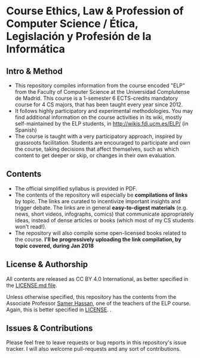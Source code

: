 # Course Ethics, Law & Profession of Computer Science   /    Ética, Legislación y Profesión de la Informática
## Intro & Method
* This repository compiles information from the course encoded "ELP" from the Faculty of Computer Science at the Universidad Complutense de Madrid. This course is a 1-semester 6 ECTS-credits mandatory course for 4 CS majors, that has been taught every year since 2012. 
* It follows highly participatory and experimental methodologies. You may find additional information on the course activities in its wiki, mostly self-maintained by the ELP students, in http://wikis.fdi.ucm.es/ELP/ (in Spanish)
* The course is taught with a very participatory approach, inspired by grassroots facilitation. Students are encouraged to participate and own the course, taking decisions that affect themselves, such as which content to get deeper or skip, or changes in their own evaluation. 

## Contents
* The official simplified syllabus is provided in PDF. 
* The contents of the repository will especially be **compilations of links** by topic. The links are curated to incentivize important insights and trigger debate. The links are in general **easy-to-digest materials** (e.g. news, short videos, infographs, comics) that communicate appropriately ideas, instead of dense articles or books (which most of my CS students won't read!). 
* The repository will also compile some open-licensed books related to the course. 
**I'll be progressively uploading the link compilation, by topic covered, during Jan 2018**

## License & Authorship
All contents are released as CC BY 4.0 International, as better specified in the [LICENSE.md file](https://github.com/s-a-m/UCM-Fdi-ELP/blob/master/LICENSE.md). 

Unless otherwise specified, this repository has the contents from the Associate Professor [Samer Hassan](http://samer.hassan.name), one of the teachers of the ELP course. Again, this is better specified in [LICENSE](https://github.com/s-a-m/UCM-Fdi-ELP/blob/master/LICENSE.md). . 

## Issues & Contributions
Please feel free to leave requests or bug reports in this repository's issue tracker. I will also welcome pull-requests and any sort of contributions.
